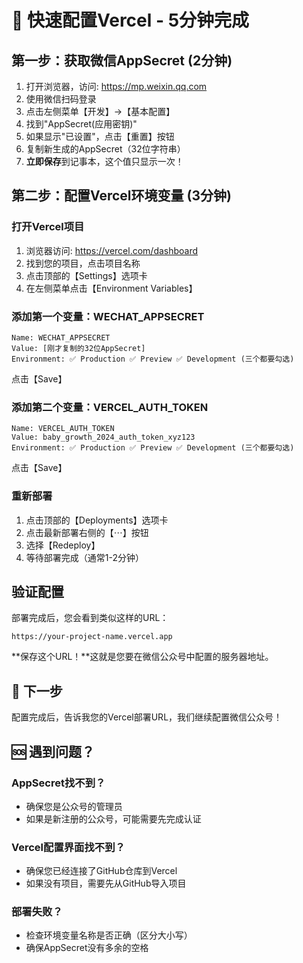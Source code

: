 # 🚀 快速配置Vercel - 5分钟完成

## 第一步：获取微信AppSecret (2分钟)

1. 打开浏览器，访问: https://mp.weixin.qq.com
2. 使用微信扫码登录
3. 点击左侧菜单【开发】→【基本配置】
4. 找到"AppSecret(应用密钥)"
5. 如果显示"已设置"，点击【重置】按钮
6. 复制新生成的AppSecret（32位字符串）
7. **立即保存**到记事本，这个值只显示一次！

## 第二步：配置Vercel环境变量 (3分钟)

### 打开Vercel项目
1. 浏览器访问: https://vercel.com/dashboard
2. 找到您的项目，点击项目名称
3. 点击顶部的【Settings】选项卡
4. 在左侧菜单点击【Environment Variables】

### 添加第一个变量：WECHAT_APPSECRET
```
Name: WECHAT_APPSECRET
Value: [刚才复制的32位AppSecret]
Environment: ✅ Production ✅ Preview ✅ Development (三个都要勾选)
```
点击【Save】

### 添加第二个变量：VERCEL_AUTH_TOKEN
```
Name: VERCEL_AUTH_TOKEN  
Value: baby_growth_2024_auth_token_xyz123
Environment: ✅ Production ✅ Preview ✅ Development (三个都要勾选)
```
点击【Save】

### 重新部署
1. 点击顶部的【Deployments】选项卡
2. 点击最新部署右侧的【⋯】按钮
3. 选择【Redeploy】
4. 等待部署完成（通常1-2分钟）

## 验证配置

部署完成后，您会看到类似这样的URL：
```
https://your-project-name.vercel.app
```

**保存这个URL！**这就是您要在微信公众号中配置的服务器地址。

## 🎯 下一步

配置完成后，告诉我您的Vercel部署URL，我们继续配置微信公众号！

## 🆘 遇到问题？

### AppSecret找不到？
- 确保您是公众号的管理员
- 如果是新注册的公众号，可能需要先完成认证

### Vercel配置界面找不到？
- 确保您已经连接了GitHub仓库到Vercel
- 如果没有项目，需要先从GitHub导入项目

### 部署失败？
- 检查环境变量名称是否正确（区分大小写）
- 确保AppSecret没有多余的空格 